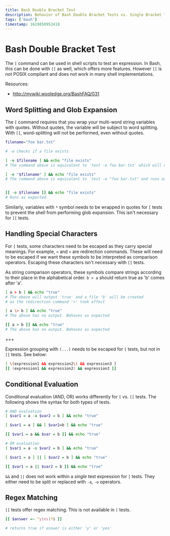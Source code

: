 ```yaml
---
title: Bash Double Bracket Test
description: Behavior of Bash Double Bracket Tests vs. Single Bracket Tests
tags: ['bash']
timestamp: 1619850952418
---
```


# Bash Double Bracket Test
The `[` command can be used in shell scripts to test an expression. In Bash, this can be done with `[[` as well, which offers more features. However `[[` is not POSIX compliant and does not work in many shell implementations.

Resources: 
- <http://mywiki.wooledge.org/BashFAQ/031>

## Word Splitting and Glob Expansion
The `[` command requires that you wrap your multi-word string variables with quotes. Without quotes, the variable will be subject to word splitting. With `[[`, word-splitting will not be performed, even without quotes.

```bash
filename="foo bar.txt"

# -e checks if a file exists

[ -e $filename ] && echo "file exists"
# The command above is equivalent to `test -e foo bar.txt` which will not run correctly

[ -e "$filename" ] && echo "file exists"
# The command above is equivalent to `test -e "foo bar.txt" and runs as expected


[[ -e $filename ]] && echo "file exists"
# Runs as expected
```

Similarly, variables with `*` symbol needs to be wrapped in quotes for `[` tests to prevent the shell from performing glob expansion. This isn't necessary for `[[` tests.

## Handling Special Characters
For `[` tests, some characters need to be escaped as they carry special meanings. For example, `<` and `>` are redirection commands. These will need to be escaped if we want these symbols to be interpreted as comparison operators. Escaping these characters isn't necessary with `[[` tests.

As string comparison operators, these symbols compare strings according to their place in the alphabetical order. `b > a` should return true as 'b' comes after 'a'.

```bash
[ a > b ] && echo "true"
# The above will output 'true' and a file 'b' will be created 
# as the redirection command '>' took effect

[ a \> b ] && echo "true"
# The above has no output. Behaves as expected

[[ a > b ]] && echo "true"
# The above has no output. Behaves as expected
```

+++

Expression grouping with `(...)` needs to be escaped for `[` tests, but not in `[[` tests. See below:

```bash
[ \(expression1 && expression2\) && expression3 ]
[[ (expression1 && expression2) && expression3 ]]
```

## Conditional Evaluation

Conditional evaluation (AND, OR) works differently for `[` vs. `[[` tests. The following shows the syntax for both types of tests.

```bash
# AND evaluation
[ $var1 = a -a $var2 = b ] && echo "true"

[ $var1 = a ] && [ $var2=b ] && echo "true"

[[ $var1 = a && $var = b ]] && echo "true"

# OR evaluation
[ $var1 = a -o $var2 = b ] && echo "true"

[ $var1 = a ] || [ $var2 = b ] && echo "true"

[[ $var1 = a || $var2 = b ]] && echo "true"
```

`&&` and `||` does not work within a *single* test expression for `[` tests. They either need to be split or replaced with `-a`, `-o` operators.


## Regex Matching
`[[` tests offer regex matching. This is not available in `[` tests.

```bash
[[ $answer =~ ^y(es)?$ ]]

# returns true if answer is either 'y' or 'yes'
```

<PostDate />
<PageTags />
